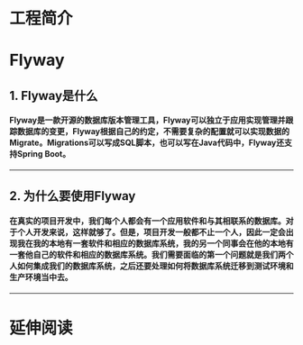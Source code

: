 # 工程简介

# Flyway

## 1. Flyway是什么

#### Flyway是一款开源的数据库版本管理工具，Flyway可以独立于应用实现管理并跟踪数据库的变更，Flyway根据自己的约定，不需要复杂的配置就可以实现数据的Migrate。Migrations可以写成SQL脚本，也可以写在Java代码中，Flyway还支持Spring Boot。

------

## 2. 为什么要使用Flyway

#### 在真实的项目开发中，我们每个人都会有一个应用软件和与其相联系的数据库。对于个人开发来说，这样就够了。但是，项目开发一般都不止一个人，因此一定会出现我在我的本地有一套软件和相应的数据库系统，我的另一个同事会在他的本地有一套他自己的软件和相应的数据库系统。我们需要面临的第一个问题就是我们两个人如何集成我们的数据库系统，之后还要处理如何将数据库系统迁移到测试环境和生产环境当中去。

***



# 延伸阅读

